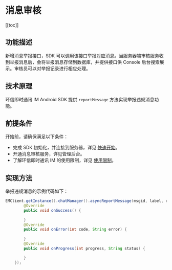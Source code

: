 # 消息审核

[[toc]]

## 功能描述

新增消息举报接口，SDK 可以调用该接口举报对应消息。当服务器端审核服务收到举报消息后，会将举报消息存储到数据库，并提供接口供 Console 后台搜索展示。审核员可以对举报记录进行相应处理。

## 技术原理

环信即时通讯 IM Android SDK 提供 `reportMessage` 方法实现举报违规消息功能。

## 前提条件

开始前，请确保满足以下条件：

- 完成 SDK 初始化，并连接到服务器，详见 [快速开始](https://docs-im.easemob.com/ccim/android/quickstart)。
- 开通消息审核服务，详见管理后台。
- 了解环信即时通讯 IM 的使用限制，详见 [使用限制](https://docs-im.easemob.com/ccim/limitation)。

## 实现方法

举报违规消息的示例代码如下：

```java
EMClient.getInstance().chatManager().asyncReportMessage(msgid, label, reason, new EMCallBack() {
        @Override
        public void onSuccess() {
            
        }
        @Override
        public void onError(int code, String error) {
                    
        }
        @Override
        public void onProgress(int progress, String status) {

        }
    });
```
